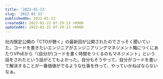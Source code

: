 ```yaml
---
title: '2022-01-13'
slug: '2022-01-13'
publishedOn: 2022-01-13
createdAt: 2022-01-22 07:29:13 +0900
updatedAt: 2022-01-22 07:29:13 +0900
---
```

社内限定公開の「CTOが聴く」の最新回が公開されたのでさっそく聞いていた。コードを書きたいエンジニアがエンジニアリングマネジメント職につくにあたりVPoEから「(自分が)コードを書く時間をつくるのもマネジメント」という話をされたという話がとてもよかった。自分もそうやって、自分がコードを書いて解決することが一番価値がでるような仕事を作って、やっていかねばならないなぁ。
